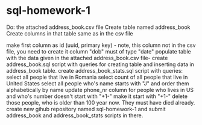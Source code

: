 # sql-homework-1
Do: the attached address_book.csv file Create table named address_book Create columns in that table same as in the csv file

make first column as id (uuid, primary key) - note, this column not in the csv file, you need to create it
column "dob" must of type "date" populate table with the data given in the attached address_book.csv file- create address_book.sql script with queries for creating table and inserting data in address_book table. create address_book_stats.sql script with queries:
select all people that live in Romania
select count of all people that live in United States
select all people who's name starts with "J" and order them alphabetically by name
update phone_nr column for people who lives in US and who's number doesn't start with "+1-" make it start with "+1-"
delete those people, who is older than 100 year now. They must have died already. create new gihub repository named sql-homework-1 and submit address_book and address_book_stats scripts in there.
